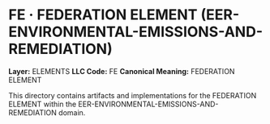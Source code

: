 # FE · FEDERATION ELEMENT (EER-ENVIRONMENTAL-EMISSIONS-AND-REMEDIATION)

**Layer:** ELEMENTS
**LLC Code:** FE
**Canonical Meaning:** FEDERATION ELEMENT

This directory contains artifacts and implementations for the FEDERATION ELEMENT within the EER-ENVIRONMENTAL-EMISSIONS-AND-REMEDIATION domain.
